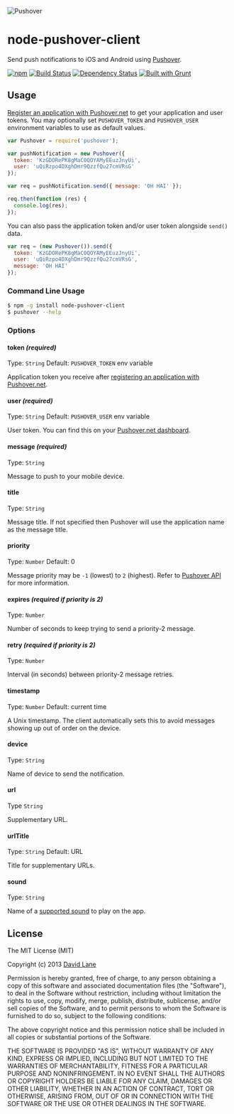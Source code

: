 ![Pushover](https://raw.github.com/dvdln/node-pushover-client/master/site/logo.png)

# node-pushover-client
Send push notifications to iOS and Android using [Pushover][site].

[![npm](https://badge.fury.io/js/node-pushover-client.png)](http://badge.fury.io/js/node-pushover-client)
[![Build Status](https://travis-ci.org/dvdln/node-pushover-client.png)](https://travis-ci.org/dvdln/node-pushover-client)
[![Dependency Status](https://gemnasium.com/dvdln/node-pushover-client.png)](https://gemnasium.com/dvdln/node-pushover-client)
[![Built with Grunt](https://cdn.gruntjs.com/builtwith.png)](http://gruntjs.com/)

## Usage
[Register an application with Pushover.net][site-app] to get your application and user tokens. You may optionally set `PUSHOVER_TOKEN` and `PUSHOVER_USER` environment variables to use as default values.

```js
var Pushover = require('pushover');

var pushNotification = new Pushover({
  token: 'KzGDORePK8gMaC0QOYAMyEEuzJnyUi',
  user: 'uQiRzpo4DXghDmr9QzzfQu27cmVRsG'
});

var req = pushNotification.send({ message: 'OH HAI' });

req.then(function (res) {
  console.log(res);
});
```

You can also pass the application token and/or user token alongside `send()` data.
```js
var req = (new Pushover()).send({
  token: 'KzGDORePK8gMaC0QOYAMyEEuzJnyUi',
  user: 'uQiRzpo4DXghDmr9QzzfQu27cmVRsG',
  message: 'OH HAI'
});
```

### Command Line Usage
```sh
$ npm -g install node-pushover-client
$ pushover --help
```

### Options
#### token *(required)*
Type: `String` Default: `PUSHOVER_TOKEN` env variable

Application token you receive after [registering an application with Pushover.net][site-app].

#### user *(required)*
Type: `String` Default: `PUSHOVER_USER` env variable

User token. You can find this on your [Pushover.net dashboard][site-dashboard].

#### message *(required)*
Type: `String`

Message to push to your mobile device.

#### title
Type: `String`

Message title. If not specified then Pushover will use the application name as the message title.

#### priority
Type: `Number` Default: 0

Message priority may be `-1` (lowest) to `2` (highest). Refer to [Pushover API][api-priority] for more information.

#### expires *(required if priority is 2)*
Type: `Number`

Number of seconds to keep trying to send a priority-2 message.

#### retry *(required if priority is 2)*
Type: `Number`

Interval (in seconds) between priority-2 message retries.

#### timestamp
Type: `Number` Default: current time

A Unix timestamp. The client automatically sets this to avoid messages showing up out of order on the device.

#### device
Type: `String`

Name of device to send the notification.

#### url
Type `String`

Supplementary URL.

#### urlTitle
Type: `String` Default: URL

Title for supplementary URLs.

#### sound
Type: `String`

Name of a [supported sound][api-sounds] to play on the app.

## License
The MIT License (MIT)

Copyright (c) 2013 [David Lane](mailto:me@dvdln.com)

Permission is hereby granted, free of charge, to any person obtaining a copy
of this software and associated documentation files (the "Software"), to deal
in the Software without restriction, including without limitation the rights
to use, copy, modify, merge, publish, distribute, sublicense, and/or sell
copies of the Software, and to permit persons to whom the Software is
furnished to do so, subject to the following conditions:

The above copyright notice and this permission notice shall be included in
all copies or substantial portions of the Software.

THE SOFTWARE IS PROVIDED "AS IS", WITHOUT WARRANTY OF ANY KIND, EXPRESS OR
IMPLIED, INCLUDING BUT NOT LIMITED TO THE WARRANTIES OF MERCHANTABILITY,
FITNESS FOR A PARTICULAR PURPOSE AND NONINFRINGEMENT. IN NO EVENT SHALL THE
AUTHORS OR COPYRIGHT HOLDERS BE LIABLE FOR ANY CLAIM, DAMAGES OR OTHER
LIABILITY, WHETHER IN AN ACTION OF CONTRACT, TORT OR OTHERWISE, ARISING FROM,
OUT OF OR IN CONNECTION WITH THE SOFTWARE OR THE USE OR OTHER DEALINGS IN
THE SOFTWARE.

  [site]:           https://pushover.net                "Pushover"
  [site-app]:       https://pushover.net/apps/build     "Pushover: Register Application"
  [site-dashboard]: https://pushover.net/dashboard      "Pushover: Dashboard"
  [api]:            https://pushover.net/api            "Pushover API"
  [api-priority]:   https://pushover.net/api#priority   "Pushover API: Priority"
  [api-sounds]:     https://pushover.net/api#sounds     "Pushover API: Sounds"
